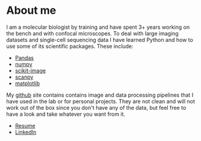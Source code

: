 # About me
I am a molecular biologist by training and have spent 3+ years working on the bench and with confocal microscopes. To deal with large imaging datasets and single-cell sequencing data I have learned Python and how to use some of its scientific packages. These include:
* [Pandas](https://pandas.pydata.org/)
* [numpy](http://www.numpy.org/)
* [scikit-image](https://scikit-image.org/)
* [scanpy](https://scanpy.readthedocs.io/en/latest/)
* [matplotlib](https://matplotlib.org/)

My [github](https://github.com/boonepeter) site contains contains image and data processing pipelines that I have used in the lab or for personal projects. They are not clean and will not work out of the box since you don't have any of the data, but feel free to have a look and take whatever you want from it. 

* [Resume](https://boonepeter.github.io/resume)
* [LinkedIn](https://www.linkedin.com/in/peter-boone-031b7878/)
